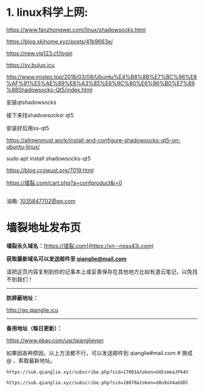# 1. linux科学上网:

https://www.fanzhongwei.com/linux/shadowsocks.html

https://blog.skihome.xyz/posts/41b9663e/

https://new.vip123.cf/login

https://sv.buluo.icu



http://www.misteo.top/2018/03/08/Ubuntu%E4%B8%8B%E7%BC%96%E8%AF%91%E5%AE%89%E8%A3%85%E6%9C%80%E6%96%B0%E7%89%88Shadowsocks-Qt5/index.html

安装qtshadowsocks



接下来找shadowsocksr qt5





安装好后用ss-qt5

https://allmenmust.work/install-and-configure-shadowsocks-qt5-on-ubuntu-linux/

sudo apt install shadowsocks-qt5





https://blog.ccswust.org/7019.html



https://墙裂.com/cart.php?a=confproduct&i=0



```

```

油箱: 1035847702@qq.com



# 墙裂地址发布页

**墙裂永久域名：**[https://墙裂.com](https://xn--noss43i.com)

**获取最新域名可以发送邮件至 [qianglie@mail.com](mailto:qianglie@mail.com)**

请把这页内容复制到你的记事本上或妥善保存在其他地方比如有道云笔记，以免找不到我们！

------

**防屏蔽地址：**

http://go.qianglie.icu

------

**备用地址（每日更新）：**

https://www.ebay.com/usr/qianglievpn

如果因各种原因，以上方法都不行，可以发送邮件到 qianglie#mail.com  # 换成 @ ，索取最新地址。





```
https://sub.qianglie.xyz/subscribe.php?sid=17001&token=UXEsmeaJPk4V
```

~~~shell
https://sub.qianglie.xyz/subscribe.php?sid=18076&token=d8u9xX4aGXDl
~~~

